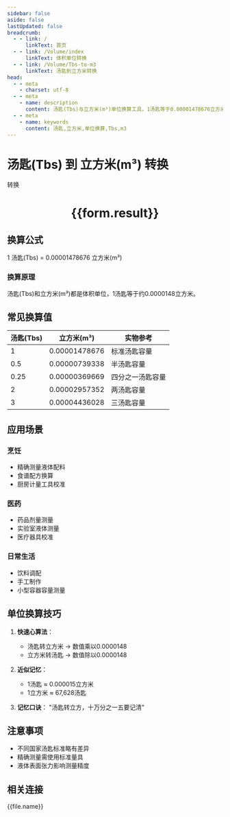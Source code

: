```yaml
---
sidebar: false
aside: false
lastUpdated: false
breadcrumb:
  - - link: /
      linkText: 首页
  - - link: /Volume/index
      linkText: 体积单位转换
  - - link: /Volume/Tbs-to-m3
      linkText: 汤匙到立方米转换
head:
  - - meta
    - charset: utf-8
  - - meta
    - name: description
      content: 汤匙(Tbs)与立方米(m³)单位换算工具，1汤匙等于0.00001478676立方米。
  - - meta
    - name: keywords
      content: 汤匙,立方米,单位换算,Tbs,m3
---
```


# 汤匙(Tbs) 到 立方米(m³) 转换

<script setup>
import { onMounted, reactive, inject ,ref  } from 'vue'
import { NButton,NForm ,NFormItem,NInput,NInputNumber,NSelect,NCard,useMessage ,NGrid ,NGi } from 'naive-ui'
import { defineClientComponent } from 'vitepress'
import { Volume } from '../../files';

const convert = inject('convert')
const formRef = ref(null);
const rules = {
  number:{
    required: true,
    type: 'number',
    trigger: "blur"
  }
}
const form = reactive({
  number:null,
  result:'',
  title:'汤匙(Tbs)到立方米(m³)换算'
})

const convertHandler = (极值e) => {
  e.preventDefault();
  formRef.value?.validate((errors)=>{
    if (!errors) {
      form.result = `${form.number} Tbs = ${convert(form.number).from('Tbs').to('m3')} m³`
    }
  })
}
</script>

<n-form size="large" :model="form" ref='formRef' :rules="rules">
  <n-form-item label="数值" path="number">
    <n-input-number size="large" style="width:100%" :min="0" v-model:value="form.number" placeholder="请输入汤匙数值" />
  </n-form-item>
  <n-form-item>
    <n-button type="primary" style="width:100%" @click="convertHandler">转换</n-button>
  </n-form-item>
</n-form>
<n-card embedded :bordered="false" hoverable>
  <div style="text-align:center">
    <h1>{{form.result}}</h1>
  </div>
</n-card>

## 换算公式
1 汤匙(Tbs) = 0.00001478676 立方米(m³)

### 换算原理
汤匙(Tbs)和立方米(m³)都是体积单位，1汤匙等于约0.0000148立方米。

## 常见换算值
| 汤匙(Tbs) | 立方米(m³)    | 实物参考                 |
|-----------|--------------|--------------------------|
| 1         | 0.00001478676| 标准汤匙容量              |
| 0.5       | 0.00000739338| 半汤匙容量                |
| 0.25      | 0.00000369669| 四分之一汤匙容量          |
| 2         | 0.00002957352| 两汤匙容量                |
| 3         | 0.00004436028| 三汤匙容量                |

## 应用场景
### 烹饪
- 精确测量液体配料
- 食谱配方换算
- 厨房计量工具校准

### 医药
- 药品剂量测量
- 实验室液体测量
- 医疗器具校准

### 日常生活
- 饮料调配
- 手工制作
- 小型容器容量测量

## 单位换算技巧
1. **快速心算法**：
   - 汤匙转立方米 → 数值乘以0.0000148
   - 立方米转汤匙 → 数值除以0.0000148

2. **近似记忆**：
   - 1汤匙 ≈ 0.000015立方米
   - 1立方米 ≈ 67,628汤匙

3. **记忆口诀**：
   "汤匙转立方，十万分之一五要记清"

## 注意事项
- 不同国家汤匙标准略有差异
- 精确测量需使用标准量具
- 液体表面张力影响测量精度

## 相关连接
<n-grid x-gap="12" :cols="4">
  <n-gi v-for="(file, index) in Volume" :key="index">
    <n-button
      text
      tag="a"
      :href="file.path"
      type="primary"
    >
      {{file.name}}
    </n-button>
  </n-gi>
</n-grid>